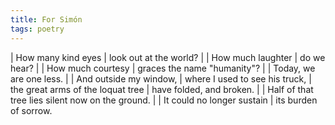 ```yaml
---
title: For Simón
tags: poetry
---
```


| How many kind eyes
| look out at the world?
|
| How much laughter
| do we hear?
|
| How much courtesy
| graces the name "humanity"?
|
| Today, we are one less.
|
| And outside my window,
| where I used to see his truck,
| the great arms of the loquat tree
| have folded, and broken.
|
| Half of that tree lies silent now on the ground.
|
| It could no longer sustain
| its burden of sorrow.
